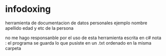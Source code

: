 # infodoxing
herramienta de documentacion de datos personales ejemplo
nombre 
apellido 
edad y etc de la persona 

no me hago responsanble por el uso de esta herramienta escrita en c# 
nota : el programa se guarda lo que pusiste en un .txt ordenado en la misma carpeta

